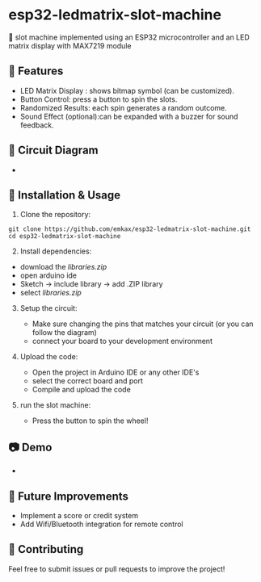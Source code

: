 # esp32-ledmatrix-slot-machine
🎰 slot machine implemented using an ESP32 microcontroller and an LED matrix display with MAX7219 module

## 🚀 Features
* LED Matrix Display : shows bitmap symbol (can be customized).
* Button Control: press a button to spin the slots.
* Randomized Results: each spin generates a random outcome.
* Sound Effect (optional):can be expanded with a buzzer for sound feedback.

## 🔌 Circuit Diagram
-

## 📜 Installation & Usage
1.  Clone the repository: 
  ```
  git clone https://github.com/emkax/esp32-ledmatrix-slot-machine.git
  cd esp32-ledmatrix-slot-machine
  
  ```
2. Install dependencies:
  * download the _libraries.zip_ 
  * open arduino ide
  * Sketch -> include library -> add .ZIP library
  * select _libraries.zip_

3. Setup the circuit:
   * Make sure changing the pins that matches your circuit (or you can follow the diagram)
   * connect your board to your development environment

4. Upload the code:
   * Open the project in Arduino IDE or any other IDE's
   * select the correct board and port
   * Compile and upload the code
5. run the slot machine:
   * Press the button to spin the wheel!

## 📷 Demo
-

## 🎯 Future Improvements
  * Implement a score or credit system
  * Add Wifi/Bluetooth integration for remote control 

## 🤝 Contributing
Feel free to submit issues or pull requests to improve the project!
